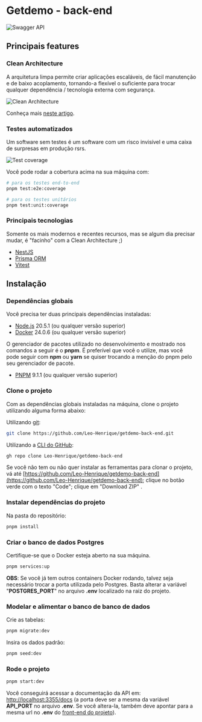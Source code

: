 # Getdemo - back-end

<img 
  src="https://github.com/user-attachments/assets/e5c4f8db-d1b6-4cea-9a23-0d57cda55f7a" 
  alt="Swagger API"
/>

## Principais features

### Clean Architecture

A arquitetura limpa permite criar aplicações escaláveis, de fácil manutenção e de baixo acoplamento, tornando-a flexível o suficiente para trocar qualquer dependência / tecnologia externa com segurança.

<img 
  src="https://blog.cleancoder.com/uncle-bob/images/2012-08-13-the-clean-architecture/CleanArchitecture.jpg" 
  alt="Clean Architecture"
/>

Conheça mais [neste artigo](https://www.google.com/search?sca_esv=f88deda7dad924b9&sca_upv=1&sxsrf=ADLYWIKoLAHiauWc_X12DqctRFVRsQBJwA:1724623986729&q=clean+architecture&source=lnms&fbs=AEQNm0AuaLfhdrtx2b9ODfK0pnmi046uB92frSWoVskpBryHTtShVNbk-60xlcGTvYzJ-DKSTGtJjS2FjB5pmTql0ubRQcrur8VCNRNtkKdC3ObBzICfUwtnkGFD9QVZoi0iQXdsSqprX3rB2jvlbbf98mKs6ZL1Tv7or85uFkdPRUK--s4IlIinsCUp_TlQqEB-xO_7leywOEmfx_o0Utxzk_SADRob7g&sa=X&ved=2ahUKEwi_luaAlZGIAxW6rJUCHZY5PFUQ0pQJegQIERAB&biw=1638&bih=934&dpr=1).

### Testes automatizados

Um software sem testes é um software com um risco invisível e uma caixa de surpresas em produção rsrs.

<img 
  src="https://github.com/user-attachments/assets/e2eb4b16-c61a-45ee-9bb8-c3905ba6f888" 
  alt="Test coverage"
/>

Você pode rodar a cobertura acima na sua máquina com:

```bash
# para os testes end-to-end
pnpm test:e2e:coverage

# para os testes unitários
pnpm test:unit:coverage
```

### Principais tecnologias

Somente os mais modernos e recentes recursos, mas se algum dia precisar mudar, é "facinho" com a Clean Architecture ;)

- [NestJS](https://nestjs.com/)
- [Prisma ORM](https://www.prisma.io/)
- [Vitest](https://vitest.dev/)

## Instalação

### Dependências globais

Você precisa ter duas principais dependências instaladas:

- [Node.js](https://nodejs.org/en/download/package-manager) 20.5.1 (ou qualquer versão superior)
- [Docker](https://www.docker.com/products/docker-desktop/) 24.0.6 (ou qualquer versão superior)

O gerenciador de pacotes utilizado no desenvolvimento e mostrado nos comandos a seguir é o **pnpm**. É preferível que você o utilize, mas você pode seguir com **npm** ou **yarn** se quiser trocando a menção do pnpm pelo seu gerenciador de pacote.

- [PNPM](https://pnpm.io/installation) 9.1.1 (ou qualquer versão superior)

### Clone o projeto

Com as dependências globais instaladas na máquina, clone o projeto utilizando alguma forma abaixo:

Utilizando [git](https://git-scm.com/downloads):

```bash
git clone https://github.com/Leo-Henrique/getdemo-back-end.git
```

Utilizando a [CLI do GitHub](https://cli.github.com/):

```bash
gh repo clone Leo-Henrique/getdemo-back-end
```

Se você não tem ou não quer instalar as ferramentas para clonar o projeto, vá até [https://github.com/Leo-Henrique/getdemo-back-end](https://github.com/Leo-Henrique/getdemo-back-end); clique no botão verde com o texto "Code"; clique em "Download ZIP" .

### Instalar dependências do projeto

Na pasta do repositório:

```bash
pnpm install
```

### Criar o banco de dados Postgres

Certifique-se que o Docker esteja aberto na sua máquina.

```bash
pnpm services:up
```

**OBS**: Se você já tem outros containers Docker rodando, talvez seja necessário trocar a porta utilizada pelo Postgres. Basta alterar a variável "**POSTGRES_PORT**" no arquivo **.env** localizado na raiz do projeto.

### Modelar e alimentar o banco de banco de dados

Crie as tabelas:

```bash
pnpm migrate:dev
```

Insira os dados padrão:

```bash
pnpm seed:dev
```

### Rode o projeto

```bash
pnpm start:dev
```

Você conseguirá acessar a documentação da API em: [http://localhost:3355/docs](http://localhost:3355/docs) (a porta deve ser a mesma da variável **API_PORT** no arquivo **.env**. Se você altera-la, também deve apontar para a mesma url no **.env** do [front-end do projeto](https://github.com/Leo-Henrique/get-demo-front-end)).
